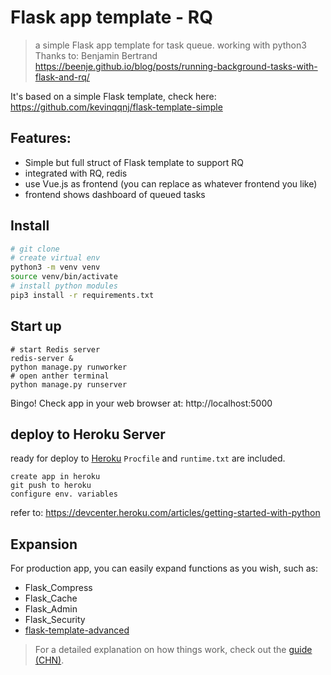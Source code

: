 # Flask app template - RQ

> a simple Flask app template for task queue.
> working with python3
> Thanks to: Benjamin Bertrand https://beenje.github.io/blog/posts/running-background-tasks-with-flask-and-rq/

It's based on a simple Flask template, check here: https://github.com/kevinqqnj/flask-template-simple

## Features:
- Simple but full struct of Flask template to support RQ
- integrated with RQ, redis
- use Vue.js as frontend (you can replace as whatever frontend you like)
- frontend shows dashboard of queued tasks

## Install

``` bash
# git clone
# create virtual env
python3 -m venv venv
source venv/bin/activate
# install python modules
pip3 install -r requirements.txt
```

## Start up
```
# start Redis server
redis-server &
python manage.py runworker
# open anther terminal
python manage.py runserver
```
Bingo! Check app in your web browser at: http://localhost:5000

## deploy to Heroku Server
ready for deploy to [Heroku](https://www.heroku.com)
`Procfile` and `runtime.txt` are included.
```
create app in heroku
git push to heroku
configure env. variables
```
refer to: https://devcenter.heroku.com/articles/getting-started-with-python

## Expansion
For production app, you can easily expand functions as you wish, such as:
- Flask_Compress
- Flask_Cache
- Flask_Admin
- Flask_Security
- [flask-template-advanced](https://github.com/kevinqqnj/flask-template-advanced)

> For a detailed explanation on how things work, check out the [guide (CHN)](https://www.jianshu.com/p/f37871e31231).
